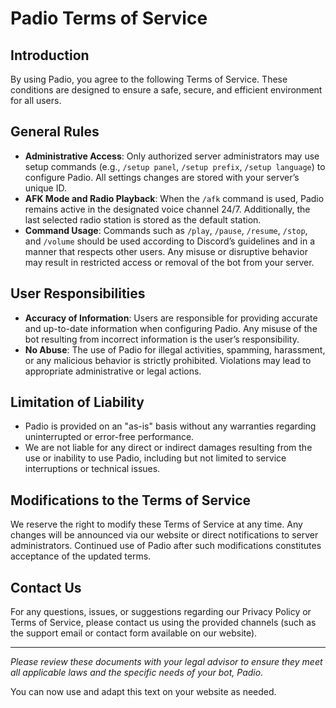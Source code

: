 # Padio Terms of Service

## Introduction
By using Padio, you agree to the following Terms of Service. These conditions are designed to ensure a safe, secure, and efficient environment for all users.

## General Rules
- **Administrative Access**: Only authorized server administrators may use setup commands (e.g., `/setup panel`, `/setup prefix`, `/setup language`) to configure Padio. All settings changes are stored with your server’s unique ID.
- **AFK Mode and Radio Playback**: When the `/afk` command is used, Padio remains active in the designated voice channel 24/7. Additionally, the last selected radio station is stored as the default station.
- **Command Usage**: Commands such as `/play`, `/pause`, `/resume`, `/stop`, and `/volume` should be used according to Discord’s guidelines and in a manner that respects other users. Any misuse or disruptive behavior may result in restricted access or removal of the bot from your server.

## User Responsibilities
- **Accuracy of Information**: Users are responsible for providing accurate and up-to-date information when configuring Padio. Any misuse of the bot resulting from incorrect information is the user’s responsibility.
- **No Abuse**: The use of Padio for illegal activities, spamming, harassment, or any malicious behavior is strictly prohibited. Violations may lead to appropriate administrative or legal actions.

## Limitation of Liability
- Padio is provided on an "as-is" basis without any warranties regarding uninterrupted or error-free performance.
- We are not liable for any direct or indirect damages resulting from the use or inability to use Padio, including but not limited to service interruptions or technical issues.

## Modifications to the Terms of Service
We reserve the right to modify these Terms of Service at any time. Any changes will be announced via our website or direct notifications to server administrators. Continued use of Padio after such modifications constitutes acceptance of the updated terms.

## Contact Us
For any questions, issues, or suggestions regarding our Privacy Policy or Terms of Service, please contact us using the provided channels (such as the support email or contact form available on our website).

---

*Please review these documents with your legal advisor to ensure they meet all applicable laws and the specific needs of your bot, Padio.*

You can now use and adapt this text on your website as needed.
